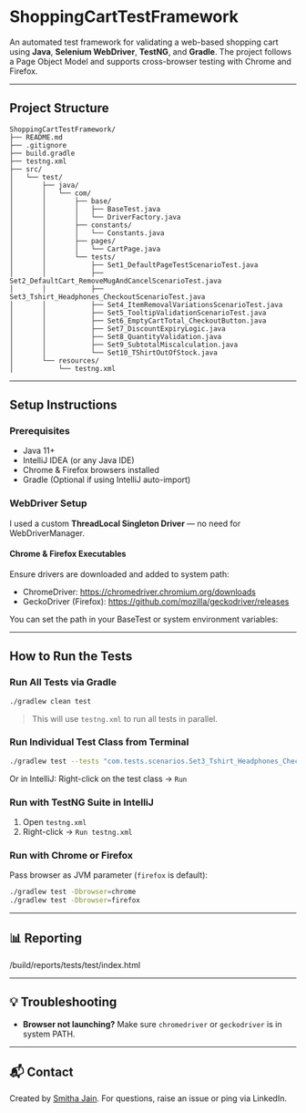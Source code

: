
#  ShoppingCartTestFramework

An automated test framework for validating a web-based shopping cart using **Java**, **Selenium WebDriver**, **TestNG**, and **Gradle**. The project follows a Page Object Model and supports cross-browser testing with Chrome and Firefox.

---

##  Project Structure

```
ShoppingCartTestFramework/
├── README.md
├── .gitignore
├── build.gradle
├── testng.xml
├── src/
│   └── test/
│       ├── java/
│       │   └── com/
│       │       ├── base/
│       │       │   ├── BaseTest.java
│       │       │   └── DriverFactory.java
│       │       ├── constants/
│       │       │   └── Constants.java
│       │       ├── pages/
│       │       │   └── CartPage.java
│       │       └── tests/
│       │           ├── Set1_DefaultPageTestScenarioTest.java
│       │           ├── Set2_DefaultCart_RemoveMugAndCancelScenarioTest.java
│       │           ├── Set3_Tshirt_Headphones_CheckoutScenarioTest.java
│       │           ├── Set4_ItemRemovalVariationsScenarioTest.java
│       │           ├── Set5_TooltipValidationScenarioTest.java
│       │           ├── Set6_EmptyCartTotal_CheckoutButton.java
│       │           ├── Set7_DiscountExpiryLogic.java
│       │           ├── Set8_QuantityValidation.java
│       │           ├── Set9_SubtotalMiscalculation.java
│       │           └── Set10_TShirtOutOfStock.java
│       └── resources/
│           └── testng.xml
```

---

##  Setup Instructions

###  Prerequisites

- Java 11+
- IntelliJ IDEA (or any Java IDE)
- Chrome & Firefox browsers installed
- Gradle (Optional if using IntelliJ auto-import)

###  WebDriver Setup

I used a custom **ThreadLocal Singleton Driver** — no need for WebDriverManager.

####  Chrome & Firefox Executables

Ensure drivers are downloaded and added to system path:

- ChromeDriver: https://chromedriver.chromium.org/downloads
- GeckoDriver (Firefox): https://github.com/mozilla/geckodriver/releases

You can set the path in your BaseTest or system environment variables:

---

##  How to Run the Tests

###  Run All Tests via Gradle

```bash
./gradlew clean test
```

> This will use `testng.xml` to run all tests in parallel.

###  Run Individual Test Class from Terminal

```bash
./gradlew test --tests "com.tests.scenarios.Set3_Tshirt_Headphones_CheckoutScenarioTest"
```

Or in IntelliJ: Right-click on the test class → `Run`

###  Run with TestNG Suite in IntelliJ

1. Open `testng.xml`
2. Right-click → `Run testng.xml`

###  Run with Chrome or Firefox

Pass browser as JVM parameter (`firefox` is default):

```bash
./gradlew test -Dbrowser=chrome
./gradlew test -Dbrowser=firefox
```

---

## 📊 Reporting

<ShoppingCartTestFrameworkProject>/build/reports/tests/test/index.html

---

## 💡 Troubleshooting

- **Browser not launching?** Make sure `chromedriver` or `geckodriver` is in system PATH.

---

## 📬 Contact

Created by [Smitha Jain](https://github.com/smithajain71). For questions, raise an issue or ping via LinkedIn.
